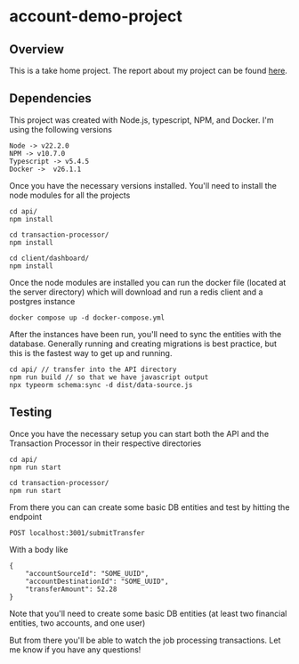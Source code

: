 # account-demo-project


## Overview
This is a take home project. The report about my project can be found [here](https://northern-fascinator-7d7.notion.site/Bridge-Take-Home-479a2e3b1c7741a199147a25d90e8af8).

## Dependencies
This project was created with Node.js, typescript, NPM, and Docker. I'm using the following versions 

```
Node -> v22.2.0
NPM -> v10.7.0
Typescript -> v5.4.5
Docker ->  v26.1.1
```

Once you have the necessary versions installed. You'll need to install the node modules for all the projects

```
cd api/
npm install 

cd transaction-processor/
npm install 

cd client/dashboard/ 
npm install
```

Once the node modules are installed you can run the docker file (located at the server directory) which will download and run a redis client and a postgres instance

```
docker compose up -d docker-compose.yml
```

After the instances have been run, you'll need to sync the entities with the database. Generally running and creating migrations is best practice, but this is the fastest way to get up and running.

```
cd api/ // transfer into the API directory
npm run build // so that we have javascript output
npx typeorm schema:sync -d dist/data-source.js  
```

## Testing

Once you have the necessary setup you can start both the API and the Transaction Processor in their respective directories 

```
cd api/
npm run start

cd transaction-processor/
npm run start
```

From there you can can create some basic DB entities and test by hitting the endpoint 
```
POST localhost:3001/submitTransfer

```
With a body like 
```
{
    "accountSourceId": "SOME_UUID",
    "accountDestinationId": "SOME_UUID",
    "transferAmount": 52.28
}
```

Note that you'll need to create some basic DB entities (at least two financial entities, two accounts, and one user)

But from there you'll be able to watch the job processing transactions. Let me know if you have any questions!







